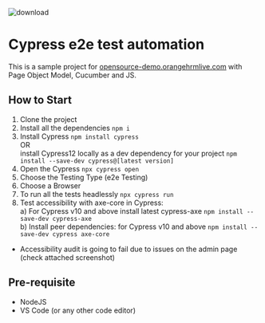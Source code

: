 ![download](https://user-images.githubusercontent.com/60215258/219694698-59427863-ef3a-4fb2-a4d7-e9d48e3823f2.png)


# Cypress e2e test automation
This is a sample project for [opensource-demo.orangehrmlive.com](https://opensource-demo.orangehrmlive.com/web/index.php/auth/login) with Page Object Model, Cucumber and JS.


## How to Start
1. Clone the project
2.  Install all the dependencies ```npm i```
3. Install Cypress ```npm install cypress```   
  OR  
install Cypress12 locally as a dev dependency for your project ```npm install --save-dev cypress@[latest version]``` 
4. Open the Cypress ```npx cypress open```
5. Choose the Testing Type (e2e Testing)
6. Choose a Browser
7. To run all the tests headlessly ```npx cypress run```
8. Test accessibility with axe-core in Cypress:  
    a) For Cypress v10 and above install latest cypress-axe ```npm install --save-dev cypress-axe```  
    b) Install peer dependencies:
  for Cypress v10 and above
  ```npm install --save-dev cypress axe-core```
  * Accessibility audit is going to fail due to issues on the admin page (check attached screenshot)


## Pre-requisite
- NodeJS
- VS Code (or any other code editor)
